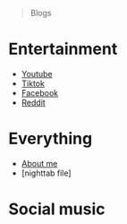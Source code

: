 
> Blogs

# Entertainment 
- [Youtube](https://www.youtube.com/@zxckbruh)
- [Tiktok](https://www.tiktok.com/@notmzik_?lang=en)
- [Facebook](https://www.facebook.com/profile.php?id=100092310412433)
- [Reddit](https://www.reddit.com/user/Ok_Lengthiness_9580/)

# Everything 
- [About me](https://github.com/kbasicx/Pages/blob/main/About%20me.md)
- [nighttab file]
# Social music 





